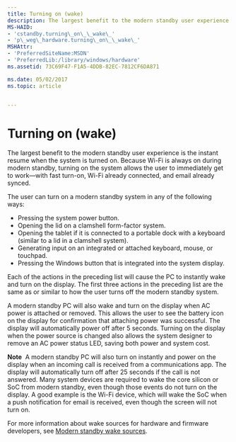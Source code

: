 ```yaml
---
title: Turning on (wake)
description: The largest benefit to the modern standby user experience is the instant resume when the system is turned on.
MS-HAID:
- 'cstandby.turning\_on\_\_wake\_'
- 'p\_weg\_hardware.turning\_on\_\_wake\_'
MSHAttr:
- 'PreferredSiteName:MSDN'
- 'PreferredLib:/library/windows/hardware'
ms.assetid: 73C69F47-F1A5-4DDB-82EC-7812CF6DA871

ms.date: 05/02/2017
ms.topic: article


---
```


# Turning on (wake)


The largest benefit to the modern standby user experience is the instant resume when the system is turned on. Because Wi-Fi is always on during modern standby, turning on the system allows the user to immediately get to work—with fast turn-on, Wi-Fi already connected, and email already synced.

The user can turn on a modern standby system in any of the following ways:

-   Pressing the system power button.
-   Opening the lid on a clamshell form-factor system.
-   Opening the tablet if it is connected to a portable dock with a keyboard (similar to a lid in a clamshell system).
-   Generating input on an integrated or attached keyboard, mouse, or touchpad.
-   Pressing the Windows button that is integrated into the system display.

Each of the actions in the preceding list will cause the PC to instantly wake and turn on the display. The first three actions in the preceding list are the same as or similar to how the user turns off the modern standby system.

A modern standby PC will also wake and turn on the display when AC power is attached or removed. This allows the user to see the battery icon on the display for confirmation that attaching power was successful. The display will automatically power off after 5 seconds. Turning on the display when the power source is changed also allows the system designer to remove an AC power status LED, saving both power and system cost.

**Note**  A modern standby PC will also turn on instantly and power on the display when an incoming call is received from a communications app. The display will automatically turn off after 25 seconds if the call is not answered. Many system devices are required to wake the core silicon or SoC from modern standby, even though those events do not turn on the display. A good example is the Wi-Fi device, which will wake the SoC when a push notification for email is received, even though the screen will not turn on.

 

For more information about wake sources for hardware and firmware developers, see [Modern standby wake sources](modern-standby-wake-sources.md).

 

 






